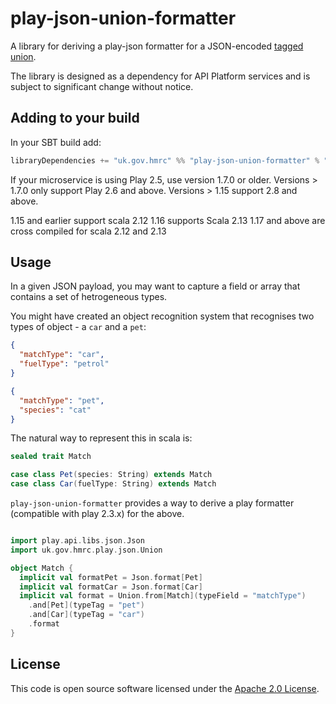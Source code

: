 # play-json-union-formatter

A library for deriving a play-json formatter for a JSON-encoded [tagged union](https://en.wikipedia.org/wiki/Tagged_union).

The library is designed as a dependency for API Platform services and is subject to significant change without notice.

## Adding to your build

In your SBT build add:

```scala
libraryDependencies += "uk.gov.hmrc" %% "play-json-union-formatter" % "x.x.x"
```

If your microservice is using Play 2.5, use version 1.7.0 or older. Versions > 1.7.0 only support Play 2.6 and above.  Versions > 1.15 support 2.8 and above.

1.15 and earlier support scala 2.12
1.16 supports Scala 2.13
1.17 and above are cross compiled for scala 2.12 and 2.13


## Usage

In a given JSON payload, you may want to capture a field or array that contains a set of hetrogeneous types. 

You might have created an object recognition system that recognises two types of object - a `car` and a `pet`:

```json
{
  "matchType": "car",
  "fuelType": "petrol"
}
```

```json
{
  "matchType": "pet",
  "species": "cat"
}
```

The natural way to represent this in scala is: 

```scala
sealed trait Match

case class Pet(species: String) extends Match
case class Car(fuelType: String) extends Match
```

`play-json-union-formatter` provides a way to derive a play formatter (compatible with play 2.3.x) for the above. 

```scala

import play.api.libs.json.Json
import uk.gov.hmrc.play.json.Union

object Match { 
  implicit val formatPet = Json.format[Pet]
  implicit val formatCar = Json.format[Car]
  implicit val format = Union.from[Match](typeField = "matchType")
    .and[Pet](typeTag = "pet")
    .and[Car](typeTag = "car")
    .format
}
```

## License

This code is open source software licensed under the [Apache 2.0 License]("http://www.apache.org/licenses/LICENSE-2.0.html").
    